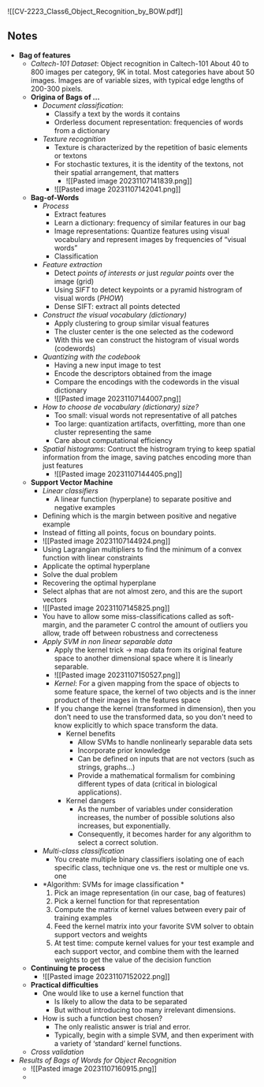 ![[CV-2223_Class6_Object_Recognition_by_BOW.pdf]]

## Notes
- **Bag of features**
	- *Caltech-101 Dataset*: Object recognition in Caltech-101 About 40 to 800 images per category, 9K in total. Most categories have about 50 images. Images are of variable sizes, with typical edge lengths of 200-300 pixels.
	- **Origina of Bags of ...**
		- *Document classification*: 
			- Classify a text by the words it contains
			- Orderless document representation: frequencies of words from a dictionary
		- *Texture recognition*
			- Texture is characterized by the repetition of basic elements or textons 
			- For stochastic textures, it is the identity of the textons, not their spatial arrangement, that matters
				- ![[Pasted image 20231107141839.png]]
			- ![[Pasted image 20231107142041.png]]
	- **Bag-of-Words**
		- *Process*
			- Extract features
			- Learn a dictionary: frequency of similar features in our bag
			- Image representations: Quantize features using visual vocabulary and represent images by frequencies of “visual words”
			- Classification
		- *Feature extraction*
			- Detect *points of interests* *or* just *regular points* over the image (grid)
			- Using *SIFT* to detect keypoints or a pyramid histrogram of visual words (*PHOW*)
			- Dense SIFT: extract all points detected
		- *Construct the visual vocabulary (dictionary)*
			- Apply clustering to group similar visual features
			- The cluster center is the one selected as the codeword
			- With this we can construct the histogram of  visual words (codewords)
		- *Quantizing with the codebook*
			- Having a new input image to test
			- Encode the descriptors obtained from the image
			- Compare the encodings with the codewords in the visual dictionary
			- ![[Pasted image 20231107144007.png]]
		- *How to choose de vocabulary (dictionary) size?*
			- Too small: visual words not representative of all patches 
			- Too large: quantization artifacts, overfitting, more than one cluster representing the same
			- Care about computational efficiency
		- *Spatial histograms*: Contruct the histrogram trying to keep spatial information from the image, saving patches encoding more than just features
			- ![[Pasted image 20231107144405.png]]
	- **Support Vector Machine**
		- *Linear classifiers*
			- A linear function (hyperplane) to separate positive and negative examples
		- Defining which is the margin between positive and negative example
		- Instead of fitting all points, focus on boundary points.
		- ![[Pasted image 20231107144924.png]]
		- Using Lagrangian multipliers to find the  minimum of a convex function with linear constraints
		- Applicate the optimal hyperplane
		- Solve the dual problem
		- Recovering the optimal hyperplane
		- Select alphas that are not almost zero, and this are the suport vectors
		- ![[Pasted image 20231107145825.png]]
		- You have to allow some miss-classifications called as soft-margin, and the parameter C control the amount of outliers you allow, trade off between robustness and correcteness
		- *Apply SVM in non linear separable data*
			- Apply the kernel trick $\rightarrow$ map data from its original feature space to another dimensional space where it is linearly separable.
			- ![[Pasted image 20231107150527.png]]
			- *Kernel*: For a given mapping from the space of objects to some feature space, the kernel of two objects and is the inner product of their images in the features space
			- If you change the kernel (transformed in dimension), then you don't need to use the transformed data, so you don't need to know explicitly to which space transform the data.
				- Kernel benefits
					- Allow SVMs to handle nonlinearly separable data sets 
					- Incorporate prior knowledge
					- Can be defined on inputs that are not vectors (such as strings, graphs...) 
					- Provide a mathematical formalism for combining different types of data (critical in biological applications).
				- Kernel dangers
					- As the number of variables under consideration increases, the number of possible solutions also increases, but exponentially. 
					- Consequently, it becomes harder for any algorithm to select a correct solution.
		- *Multi-class classification*
			- You create multiple binary classifiers isolating one of each specific class, technique one vs. the rest or multiple one vs. one
		- *Algorithm: SVMs for image classification *
			1. Pick an image representation (in our case, bag of features) 
			2. Pick a kernel function for that representation 
			3. Compute the matrix of kernel values between every pair of training examples 
			4. Feed the kernel matrix into your favorite SVM solver to obtain support vectors and weights 
			5. At test time: compute kernel values for your test example and each support vector, and combine them with the learned weights to get the value of the decision function
	- **Continuing te process**
		- ![[Pasted image 20231107152022.png]]
	- **Practical difficulties**
		- One would like to use a kernel function that 
			- Is likely to allow the data to be separated 
			- But without introducing too many irrelevant dimensions. 
		- How is such a function best chosen? 
			- The only realistic answer is trial and error.
			- Typically, begin with a simple SVM, and then experiment with a variety of ‘standard’ kernel functions.
	- *Cross validation*
-  *Results of Bags of Words for Object Recognition*
	- ![[Pasted image 20231107160915.png]]
	- 